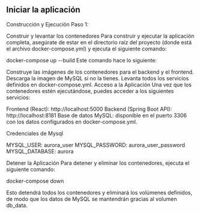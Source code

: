 ## Iniciar la aplicación

Construcción y Ejecución
Paso 1:

Construir y levantar los contenedores
Para construir y ejecutar la aplicación completa, asegúrate de estar en el directorio raíz del proyecto (donde está el archivo docker-compose.yml) y ejecuta el siguiente comando:

docker-compose up --build
Este comando hace lo siguiente:

Construye las imágenes de los contenedores para el backend y el frontend.
Descarga la imagen de MySQL si no la tienes.
Levanta todos los servicios definidos en docker-compose.yml.
Acceso a la Aplicación
Una vez que los contenedores estén ejecutándose, puedes acceder a los siguientes servicios:

Frontend (React): http://localhost:5000
Backend (Spring Boot API): http://localhost:8181
Base de datos MySQL: disponible en el puerto 3306 con los datos configurados en docker-compose.yml.

Credenciales de Mysql

MYSQL_USER: aurora_user
MYSQL_PASSWORD: aurora_user_password
MYSQL_DATABASE: aurora

Detener la Aplicación
Para detener y eliminar los contenedores, ejecuta el siguiente comando:

docker-compose down

Esto detendrá todos los contenedores y eliminará los volúmenes definidos, de modo que los datos de MySQL se mantendrán gracias al volumen db_data.
